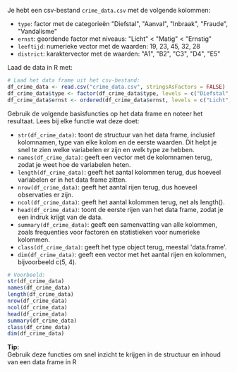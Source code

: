 Je hebt een csv-bestand `crime_data.csv` met de volgende kolommen:
- `type`: factor met de categorieën "Diefstal", "Aanval", "Inbraak", "Fraude", "Vandalisme"
- `ernst`: geordende factor met niveaus: "Licht" < "Matig" < "Ernstig"
- `leeftijd`: numerieke vector met de waarden: 19, 23, 45, 32, 28
- `district`: karaktervector met de waarden: "A1", "B2", "C3", "D4", "E5"

Laad de data in R met:
```r
# Laad het data frame uit het csv-bestand:
df_crime_data <- read.csv("crime_data.csv", stringsAsFactors = FALSE)
df_crime_data$type <- factor(df_crime_data$type, levels = c("Diefstal", "Aanval", "Inbraak", "Fraude", "Vandalisme"))
df_crime_data$ernst <- ordered(df_crime_data$ernst, levels = c("Licht", "Matig", "Ernstig"))
```

Gebruik de volgende basisfuncties op het data frame en noteer het resultaat. Lees bij elke functie wat deze doet:
- `str(df_crime_data)`: toont de structuur van het data frame, inclusief kolomnamen, type van elke kolom en de eerste waarden. Dit helpt je snel te zien welke variabelen er zijn en welk type ze hebben.
- `names(df_crime_data)`: geeft een vector met de kolomnamen terug, zodat je weet hoe de variabelen heten.
- `length(df_crime_data)`: geeft het aantal kolommen terug, dus hoeveel variabelen er in het data frame zitten.
- `nrow(df_crime_data)`: geeft het aantal rijen terug, dus hoeveel observaties er zijn.
- `ncol(df_crime_data)`: geeft het aantal kolommen terug, net als length().
- `head(df_crime_data)`: toont de eerste rijen van het data frame, zodat je een indruk krijgt van de data.
- `summary(df_crime_data)`: geeft een samenvatting van alle kolommen, zoals frequenties voor factoren en statistieken voor numerieke kolommen.
- `class(df_crime_data)`: geeft het type object terug, meestal 'data.frame'.
- `dim(df_crime_data)`: geeft een vector met het aantal rijen en kolommen, bijvoorbeeld c(5, 4).

```r
# Voorbeeld:
str(df_crime_data)
names(df_crime_data)
length(df_crime_data)
nrow(df_crime_data)
ncol(df_crime_data)
head(df_crime_data)
summary(df_crime_data)
class(df_crime_data)
dim(df_crime_data)
```

**Tip:**  
Gebruik deze functies om snel inzicht te krijgen in de structuur en inhoud van een data frame in R